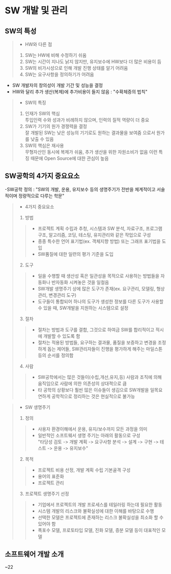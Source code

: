 # SW 개발 및 관리
## SW의 특성
>- HW와 다른 점
>1. SW는 HW에 비해 수정하기 쉬움
>2. SW는 시간이 지나도 낡지 않지만, 유지보수에 HW보다 더 많은 비용이 듬
>3. SW의 비가시성으로 인해 개발 진행 상태를 알기 어려움
>4. SW는 요구사항을 정의하기가 어려움

- SW 개발자의 창의성이 개발 기간 및 성능을 결정
- HW와 달리 추가 생산(복제)에 추가비용이 들지 않음 : "수확체증의 법칙"

>- SW의 특징
>1. 인재가 SW의 핵심  
투입인력 수와 성과가 비례하지 않으며, 인력의 질적 역량이 더 중요
>2. SW가 기기의 원가 경쟁력을 결정  
잘 개발된 SW는 낮은 성능의 기기로도 원하는 결과물을 보여줌 으로서 원가를 낮출 수 있음
>3. SW의 핵심은 재사용  
무형자산인 동시에 복제가 쉬움, 추가 생산을 위한 자원소비가 없음 이런 특징 때문에 Open Source에 대한 관심이 높음

## SW공학의 4가지 중요요소
-SW공학 정의 : "SW의 개발, 운용, 유지보수 등의 생명주기가 전반을 체계적이고 서술적이며 정량적으로 다루는 학문"

>- 4가지 중요요소
>1. 방법
>>- 프로젝트 계획 수립과 추청, 시스템과 SW 분석, 자료구조, 프로그램 구조, 알고리즘, 코딩, 테스팅, 유지관리와 같은 작업으로 구성
>>- 종종 특수한 언어 표기법(ex. 객체지향 방법) 또는 그래프 표기법을 도입
>>- SW품질에 대한 일련의 평가 기준을 도입
>2. 도구
>>- 일을 수행할 때 생산성 혹은 일관성을 목적으로 사용하는 방법들을 자동화나 반자동화 시켜놓은 것을 일컬음
>>- SW개발 생명주기 상에 많은 도구가 존재(ex. 요구관리, 모델링, 형상관리, 변경관리 도구)
>>- 도구들이 통합되어 하나의 도구가 생성한 정보를 다른 도구가 사용할 수 있을 때, SW개발을 지원하는 시스템으로 설정
>3. 절차
>>- 절차는 방법과 도구를 결합, 그것으로 하여금 SW를 합리적이고 적시에 개발할 수 있도록 함
>>- 절차는 적용된 방법들, 요구하는 결과물, 품질을 보증하고 변경을 조정하게 돕는 제어들, SW관리자들이 진행을 평가하게 해주는 마일스톤 등의 순서를 정의함
>4. 사람
>>- SW공학에서는 많은 것들이(수립,개선,유지,등) 사람과 조직에 의해 움직임으로 사람에 의한 의존성의 상대젹으로 큼
>>- 타 공학의 상황보다 훨씬 많은 이슈들이 생김으로 SW개발을 일목요연하게 공학적으로 정리하는 것은 현실적으로 불가능

>- SW 생명주기
>1. 정의
>>- 사용자 환경이해에서 운용, 유지/보수까지 모든 과정을 의미
>>- 일반적인 소프트웨서 생명 주기는 아래의 활동으로 구성  
    "타당성 검토 -> 개발 계획 -> 요구사항 분석 -> 설계 -> 구현 -> 테스트 -> 운용 -> 유지보수" 
>2. 목적
>>- 프로젝트 비용 산정, 개발 계획 수립 기본골격 구성
>>- 용어의 표준화
>>- 프로젝트 관리
>3. 프로젝트 생명주기 선정
>>- 기업에서 프로젝트의 개발 프로세스를 테일러링 하는데 필요한 활동
>>- 시스템 개발의 리스크와 불확실성에 대한 이해를 바탕으로 수행
>>- 선택한 모델은 프로젝트에 존재하는 리스크 불확실성을 최소화 할 수 있어야 함
>>- 폭포수 모델, 프로토타입 모델, 진화 모델, 증분 모델 등이 대표적인 모델

## 소프트웨어 개발 소개
~22
